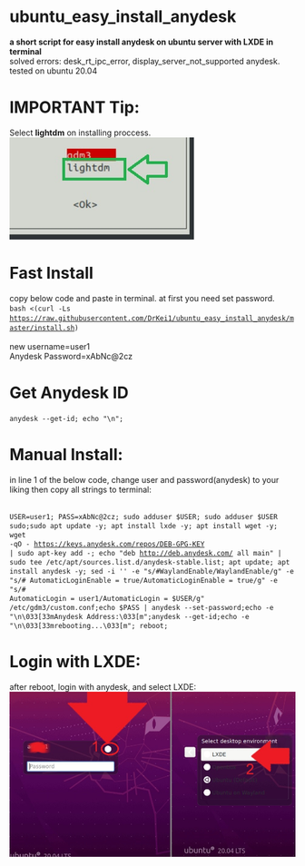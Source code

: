# ubuntu_easy_install_anydesk
<b>a short script for easy install anydesk on ubuntu server with LXDE in terminal</b><br>
solved errors:
desk_rt_ipc_error, display_server_not_supported anydesk.<br>
tested on ubuntu 20.04

# IMPORTANT Tip:
Select <b>lightdm</b> on installing proccess.<br>
<img src="https://github.com/DrKei1/ubuntu_easy_install_anydesk/blob/main/select-lightdm.jpg?raw=true">

# Fast Install
copy below code and paste in terminal. at first you need set password.<br>
<code>bash <(curl -Ls https://raw.githubusercontent.com/DrKei1/ubuntu_easy_install_anydesk/master/install.sh)</code><br>
<br>
new username=user1<br>
Anydesk Password=xAbNc@2cz<br>

# Get Anydesk ID
<code>anydesk --get-id; echo "\n";</code><br>

# Manual Install: 
in line 1 of the below code, change user and password(anydesk) to your liking then copy all strings to terminal:<br><br>
<code><pre>
  USER=user1; PASS=xAbNc@2cz; sudo adduser $USER; sudo adduser $USER sudo;sudo apt update -y; apt install lxde -y; apt install wget -y; wget -qO - https://keys.anydesk.com/repos/DEB-GPG-KEY | sudo apt-key add -; echo "deb http://deb.anydesk.com/ all main" | sudo tee /etc/apt/sources.list.d/anydesk-stable.list; apt update; apt install anydesk -y; sed -i '' -e "s/#WaylandEnable/WaylandEnable/g" -e "s/#  AutomaticLoginEnable = true/AutomaticLoginEnable = true/g" -e "s/#  AutomaticLogin = user1/AutomaticLogin = $USER/g" /etc/gdm3/custom.conf;echo $PASS | anydesk --set-password;echo -e "\n\033[33mAnydesk Address:\033[m";anydesk --get-id;echo -e "\n\033[33mrebooting...\033[m"; reboot;
  </pre></code>



# Login with LXDE:
after reboot, login with anydesk, and select LXDE:<br>
<img src="https://github.com/DrKei1/ubuntu_easy_install_anydesk/blob/main/anydesk-set-lxde.jpg?raw=true">


